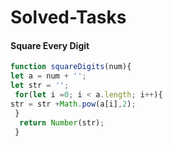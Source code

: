 # Solved-Tasks
#### Square Every Digit

````javascript
function squareDigits(num){
let a = num + '';
let str = '';
 for(let i =0; i < a.length; i++){
str = str +Math.pow(a[i],2);
 }
  return Number(str);
 }

````


